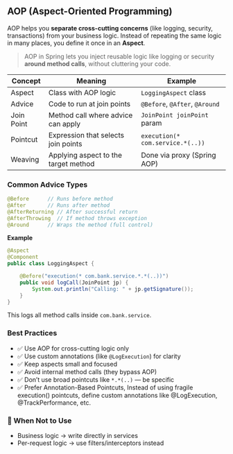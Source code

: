 ## AOP (Aspect-Oriented Programming) 


AOP helps you **separate cross-cutting concerns** (like logging, security, transactions) from your business logic.
Instead of repeating the same logic in many places, you define it once in an **Aspect**.


> AOP in Spring lets you inject reusable logic like logging or security **around method calls**, without cluttering your code.



| Concept    | Meaning                              | Example                          |
| ---------- | ------------------------------------ | -------------------------------- |
| Aspect     | Class with AOP logic                 | `LoggingAspect` class            |
| Advice     | Code to run at join points           | `@Before`, `@After`, `@Around`   |
| Join Point | Method call where advice can apply   | `JoinPoint joinPoint` param      |
| Pointcut   | Expression that selects join points  | `execution(* com.service.*(..))` |
| Weaving    | Applying aspect to the target method | Done via proxy (Spring AOP)      |



### Common Advice Types

```java
@Before      // Runs before method
@After       // Runs after method
@AfterReturning // After successful return
@AfterThrowing  // If method throws exception
@Around      // Wraps the method (full control)
```


**Example**

```java
@Aspect
@Component
public class LoggingAspect {

    @Before("execution(* com.bank.service.*.*(..))")
    public void logCall(JoinPoint jp) {
        System.out.println("Calling: " + jp.getSignature());
    }
}
```

This logs all method calls inside `com.bank.service`.



### Best Practices

* ✅ Use AOP for cross-cutting logic only
* ✅ Use custom annotations (like `@LogExecution`) for clarity
* ✅ Keep aspects small and focused
* ✅ Avoid internal method calls (they bypass AOP)
* ✅ Don’t use broad pointcuts like `*.*(..)` — be specific
* ✅ Prefer Annotation-Based Pointcuts, Instead of using fragile execution() pointcuts, define custom annotations like @LogExecution, @TrackPerformance, etc.



### 🔸 When Not to Use

* Business logic → write directly in services
* Per-request logic → use filters/interceptors instead
